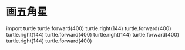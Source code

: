 # 画五角星
import turtle
turtle.forward(400)
turtle.right(144)
turtle.forward(400)
turtle.right(144)
turtle.forward(400)
turtle.right(144)
turtle.forward(400)
turtle.right(144)
turtle.forward(400)
